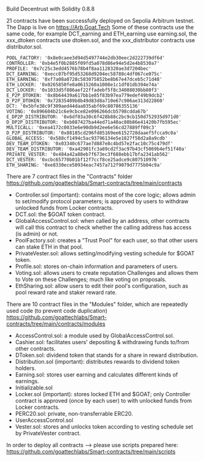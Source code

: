 Build Decentrust with Solidity 0.8.8

21 contracts have been successfully deployed on Sepolia Arbitrum testnet. 
The Dapp is live on https://Arb.Goat.Tech
Some of these contracts use the same code, for example DCT_earning and ETH_earning use earning.sol, the xxx_dtoken contracts use dtoken.sol, and the xxx_distributor contracts use distributor.sol.

    POOL_FACTORY: '0x8e0caee3d94d5497744e2db30eec2d222739df6d'
    CONTROLLER: '0xb4e5f0b2885f09fd5a078d86e94e5d2e4b8530a7'
    PROFILE: '0x7c25c3edd4576b78b4f8aa1128320ae3d7204bec'
    DCT_EARNING: '0xecc07bf95d53268d9204ec58788c4df067ce075c'
    ETH_EARNING: '0xf7a08a0728c583075852be8b67e47dceb5c71d48'
    ETH_LOCKER: '0x0265850fe8a0615260a1008e1c1df01db394e74a'
    DCT_LOCKER: '0x1033d5f886aef22ffadebf5f8c34088030bb80f3'
    E_P2P_DTOKEN: '0x8b64439a617bb1e85f83b97ea779edef49b9dcb2'
    D_P2P_DTOKEN: '0x72835409b8b49d83d8a710e67c906ae313d22860'
    DCT: '0x5bfe38c9f309aed44daa035abf69c80786355136'
    VOTING: '0x896604b21c6e9cbce82e096266dcb5798cdda67b'
    E_DP2P_DISTRIBUTOR: '0x6df03a30c6f428b88c2bc9cb150d752935d971d0'
    D_DP2P_DISTRIBUTOR: '0xb087427ba44ed71a40ac80b86e41420b7fb595ec'
    MULTICALL: '0xea4172c0033e6e90db9d2ee6e56cd27889ff09c3'
    D_P2P_DISTRIBUTOR: '0x88185cd296fd85169ee6152728daaef5fcca9c0a'
    GLOBAL_ACCESS: '0x588cf1494c5ac93796134e5e1827f58d2a8a9cdb'
    DEV_TEAM_DTOKEN: '0x03340c677ae7d887e8c4bd57e2fac10c75c479df'
    DEV_TEAM_DISTRIBUTOR: '0xa42901fc3a89cd2f3ac97b43cf5069b4ef51f40a'
    PRIVATE_VESTER: '0x484a42a88eb7f673ec3f688ebb17bfa2341ab562'
    DCT_VESTER: '0xcbc65770b01bf12f7ccf8ce25adce9c807510976'
    ETH_SHARING: '0xe8330ece50934eac7457a712f9079d7775b04c9a'

There are 7 contract files in the "Contracts" folder 
https://github.com/goattechlabs/Smart-contracts/tree/main/contracts
- Controller.sol (important): contains most of the core logic; allows admin to set/modify protocol parameters; is approved by users to withdraw unlocked funds from Locker contracts.
- DCT.sol: the $GOAT token contract.
- GlobalAccessControl.sol: when called by an address, other contracts will call this contract to check whether the calling address has access (is admin) or not.
- PoolFactory.sol: creates a "Trust Pool" for each user, so that other users can stake ETH in that pool.
- PrivateVester.sol: allows setting/modifying vesting schedule for $GOAT token.
- Profile.sol: stores on-chain information and parameters of users.
- Voting.sol: allows users to create reputation Challenges and allows them to Vote on these Challenges; much like voting on proposals.
- EthSharing.sol: allow users to edit their pool's configuration, such as pool reward rate and staker reward rate.

There are 10 contract files in the "Modules" folder, which are repeatedly used code (to prevent code duplication) 
https://github.com/goattechlabs/Smart-contracts/tree/main/contracts/modules
- AccessControl.sol: a module used by GlobalAccessControl.sol.
- Cashier.sol: facilitates users' depositing & withdrawing funds to/from other contracts.
- DToken.sol: dividend token that stands for a share in reward distribution.
- Distribution.sol (important): distributes rewards to dividend token holders.
- Earning.sol: stores user earning and calculates different kinds of earnings.
- Initializable.sol
- Locker.sol (important): stores locked ETH and $GOAT; only Controller contract is approved (once by each user) to with unlocked funds from Locker contracts.
- PERC20.sol: private, non-transferrable ERC20.
- UserAccessControl.sol
- Vester.sol: stores and unlocks token according to vesting schedule set by PrivateVester contract.

In order to deploy all contracts —> please use scripts prepared here:
https://github.com/goattechlabs/Smart-contracts/tree/main/scripts
